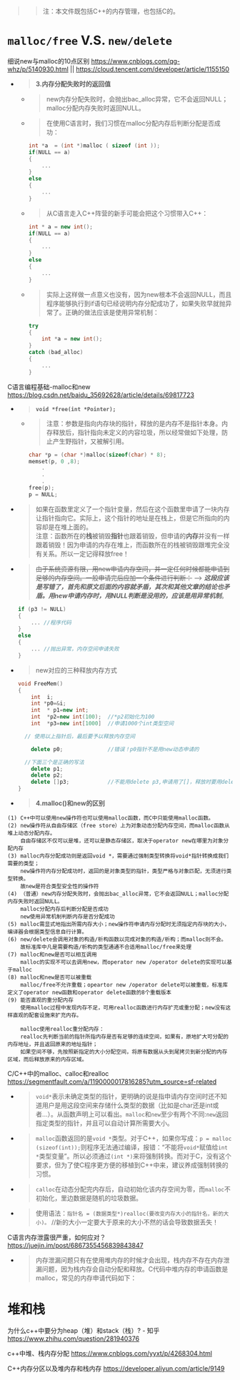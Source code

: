 
>> 注：本文件既包括C++的内存管理，也包括C的。

# `malloc/free` V.S. `new/delete`

细说new与malloc的10点区别 https://www.cnblogs.com/qg-whz/p/5140930.html || https://cloud.tencent.com/developer/article/1155150
- > **3.内存分配失败时的返回值**
  * > new内存分配失败时，会抛出bac_alloc异常，它不会返回NULL；malloc分配内存失败时返回NULL。
  * > 在使用C语言时，我们习惯在malloc分配内存后判断分配是否成功：
    ```c
    int *a  = (int *)malloc ( sizeof (int ));
    if(NULL == a)
    {
        ...
    }
    else 
    {
        ...
    }
    ```
  * > 从C语言走入C++阵营的新手可能会把这个习惯带入C++：
    ```cpp
    int * a = new int();
    if(NULL == a)
    {
        ...
    }
    else
    {   
        ...
    }
    ```
  * > 实际上这样做一点意义也没有，因为new根本不会返回NULL，而且程序能够执行到if语句已经说明内存分配成功了，如果失败早就抛异常了。正确的做法应该是使用异常机制：
    ```cpp
    try
    {
        int *a = new int();
    }
    catch (bad_alloc)
    {
        ...
    }
    ```

C语言编程基础-malloc和new https://blog.csdn.net/baidu_35692628/article/details/69817723
- > **`void *free(int *Pointer);`**
  * > 注意：参数是指向内存块的指针，释放的是内存不是指针本身。内存释放后，指针指向未定义的内容垃圾，所以经常做如下处理，防止产生野指针，又被解引用。
    ```cpp
    char *p = (char *)malloc(sizeof(char) * 8);
    memset(p, 0 ,8);
        .
        .
        .
    free(p);
    p = NULL;
    ```
- > 如果在函数里定义了一个指针变量，然后在这个函数里申请了一块内存让指针指向它。实际上，这个指针的地址是在栈上，但是它所指向的内容却是在堆上面的。 <br> 注意：函数所在的**栈**被销毁**指针**也跟着销毁，但申请的**内存**并没有一样跟着销毁！因为申请的内存在堆上，而函数所在的栈被销毁跟堆完全没有关系。所以一定记得释放free！
- > ~~由于系统资源有限，用new申请内存空间，并一定任何时候都能申请到足够的内存空间。一般申请完后应加一个条件进行判断：~~  -->  ***这段应该是写错了，首先和原文后面的内容就矛盾，其次和其他文章的结论也矛盾。用new申请内存时，用NULL判断是没用的，应该是用异常机制***。
  ```cpp
  if (p3 != NULL)
  {
      ... //程序代码
  }
  else
  {
      ... //抛出异常，内存空间申请失败
  }
  ```
- > new对应的三种释放内存方式
  ```cpp
  void FreeMem()
  {
      int  i;
      int *p0=&i;
      int  * p1=new int;
      int  *p2=new int(100);  //*p2初始化为100
      int  *p3=new int[1000]  //申请1000个int类型空间
  
    // 使用以上指针后，最后要予以释放内存空间
  
      delete p0;              //错误！p0指针不是用new动态申请的
  
    //下面三个是正确的写法
      delete p1;
      delete p2;
      delete []p3;            //不能用delete p3,申请用了[]，释放时要用delete[]
  }
  ```
- > **4.malloc()和new的区别**
```
(1) C++中可以使用new操作符也可以使用malloc函数，而C中只能使用malloc函数。
(2) new操作符从自由存储区（free store）上为对象动态分配内存空间，而malloc函数从堆上动态分配内存。
    自由存储区不仅可以是堆，还可以是静态存储区，取决于operator new在哪里为对象分配内存
(3) malloc内存分配成功则是返回void *，需要通过强制类型转换将void*指针转换成我们需要的类型；
    new操作符内存分配成功时，返回的是对象类型的指针，类型严格与对象匹配，无须进行类型转换。
    故new是符合类型安全性的操作符
(4) （普通）new内存分配失败时，会抛出bac_alloc异常，它不会返回NULL；malloc分配内存失败时返回NULL。
    malloc分配内存后判断分配是否成功
    new使用异常机制判断内存是否分配成功
(5) malloc需显式地指出所需内存大小；new操作符申请内存分配时无须指定内存块的大小，编译器会根据类型信息自行计算。
(6) new/delete会调用对象的构造/析构函数以完成对象的构造/析构；而malloc则不会。
    故标准库中凡是需要构造/析构的类型通通不合适用malloc/free来处理
(7) malloc和new是否可以相互调用
    malloc的实现不可以去调用new，而operator new /operator delete的实现可以基于malloc
(8) malloc和new是否可以被重载
    malloc/free不允许重载；opeartor new /operator delete可以被重载，标准库定义了operator new函数和operator delete函数的8个重载版本
(9) 能否直观的重分配内存
    使用malloc过程中发现内存不足，可用realloc函数进行内存扩充或重分配；new没有这样直观的配套设施来扩充内存。

    malloc使用realloc重分配内存：
    realloc先判断当前的指针所指内存是否有足够的连续空间，如果有，原地扩大可分配的内存地址，并且返回原来的地址指针；
    如果空间不够，先按照新指定的大小分配空间，将原有数据从头到尾拷贝到新分配的内存区域，而后释放原来的内存区域。
```

C/C++中的malloc、calloc和realloc https://segmentfault.com/a/1190000017816285?utm_source=sf-related
- > `void*`表示未确定类型的指针，更明确的说是指申请内存空间时还不知道用户是用这段空间来存储什么类型的数据（比如是char还是int或者...）。从函数声明上可以看出。`malloc`和`new`至少有两个不同:`new`返回指定类型的指针，并且可以自动计算所需要大小。
- > `malloc`函数返回的是`void *`类型。对于C++，如果你写成：`p = malloc (sizeof(int));`则程序无法通过编译，报错：“不能将`void*`赋值给`int *`类型变量”。所以必须通过`(int *)`来将强制转换。而对于C，没有这个要求，但为了使C程序更方便的移植到C++中来，建议养成强制转换的习惯。
- > `calloc`在动态分配完内存后，自动初始化该内存空间为零，而`malloc`不初始化，里边数据是随机的垃圾数据。
- > 使用语法：`指针名 = (数据类型*)realloc(要改变内存大小的指针名，新的大小)。` //新的大小一定要大于原来的大小不然的话会导致数据丢失！

C语言内存泄露很严重，如何应对？ https://juejin.im/post/6867355456839843847
- > 内存泄漏问题只有在使用堆内存的时候才会出现，栈内存不存在内存泄漏问题，因为栈内存会自动分配和释放。C代码中堆内存的申请函数是malloc，常见的内存申请代码如下：

# 堆和栈

为什么c++中要分为heap（堆）和stack（栈）? - 知乎 https://www.zhihu.com/question/281940376

c++中堆、栈内存分配 https://www.cnblogs.com/yyxt/p/4268304.html

C++内存分区以及堆内存和栈内存 https://developer.aliyun.com/article/9149
